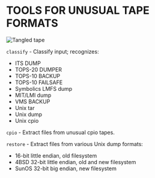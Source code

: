 # TOOLS FOR UNUSUAL TAPE FORMATS

![Tangled tape](https://user-images.githubusercontent.com/775050/190227354-29e60d3f-197d-4b70-b2dc-b91bd2e73d96.png)

`classify` - Classify input; recognizes:
 - ITS DUMP
 - TOPS-20 DUMPER
 - TOPS-10 BACKUP
 - TOPS-10 FAILSAFE
 - Symbolics LMFS dump
 - MIT/LMI dump
 - VMS BACKUP
 - Unix tar
 - Unix dump
 - Unix cpio

`cpio` - Extract files from unusual cpio tapes.

`restore` - Extract files from various Unix dump formats:
- 16-bit little endian, old filesystem
- 4BSD 32-bit little endian, old and new filesystem
- SunOS 32-bit big endian, new filesystem
